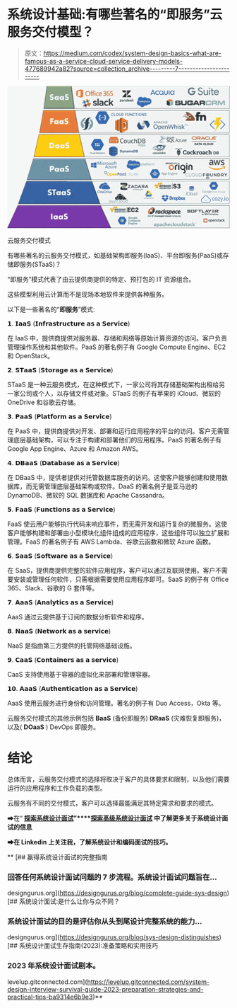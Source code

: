 # 系统设计基础:有哪些著名的“即服务”云服务交付模型？

> 原文：<https://medium.com/codex/system-design-basics-what-are-famous-as-a-service-cloud-service-delivery-models-477689942a82?source=collection_archive---------7----------------------->

![](img/a7487b01018eacfb69f4d412b9b66b3d.png)

云服务交付模式

有哪些著名的云服务交付模式，如基础架构即服务(IaaS)、平台即服务(PaaS)或存储即服务(STaaS)？

“即服务”模式代表了由云提供商提供的特定、预打包的 IT 资源组合。

这些模型利用云计算而不是现场本地软件来提供各种服务。

以下是一些著名的“**即服务**”模式:

𝟭. 𝗜𝗮𝗮𝗦 (𝗜𝗻𝗳𝗿𝗮𝘀𝘁𝗿𝘂𝗰𝘁𝘂𝗿𝗲 𝗮𝘀 𝗮 𝗦𝗲𝗿𝘃𝗶𝗰𝗲)

在 IaaS 中，提供商提供对服务器、存储和网络等原始计算资源的访问。客户负责管理操作系统和其他软件。PaaS 的著名例子有 Google Compute Engine、EC2 和 OpenStack。

𝟮. 𝗦𝗧𝗮𝗮𝗦 (𝗦𝘁𝗼𝗿𝗮𝗴𝗲 𝗮𝘀 𝗮 𝗦𝗲𝗿𝘃𝗶𝗰𝗲)

STaaS 是一种云服务模式，在这种模式下，一家公司将其存储基础架构出租给另一家公司或个人，以存储文件或对象。STaaS 的例子有苹果的 iCloud、微软的 OneDrive 和谷歌云存储。

𝟯. 𝗣𝗮𝗮𝗦 (𝗣𝗹𝗮𝘁𝗳𝗼𝗿𝗺 𝗮𝘀 𝗮 𝗦𝗲𝗿𝘃𝗶𝗰𝗲)

在 PaaS 中，提供商提供对开发、部署和运行应用程序的平台的访问。客户无需管理底层基础架构，可以专注于构建和部署他们的应用程序。PaaS 的著名例子有 Google App Engine、Azure 和 Amazon AWS。

𝟰. 𝗗𝗕𝗮𝗮𝗦 (𝗗𝗮𝘁𝗮𝗯𝗮𝘀𝗲 𝗮𝘀 𝗮 𝗦𝗲𝗿𝘃𝗶𝗰𝗲)

在 DBaaS 中，提供者提供对托管数据库服务的访问。这使客户能够创建和使用数据库，而无需管理底层基础架构或软件。DaaS 的著名例子是亚马逊的 DynamoDB、微软的 SQL 数据库和 Apache Cassandra。

𝟱. 𝗙𝗮𝗮𝗦 (𝗙𝘂𝗻𝗰𝘁𝗶𝗼𝗻𝘀 𝗮𝘀 𝗮 𝗦𝗲𝗿𝘃𝗶𝗰𝗲)

FaaS 使云用户能够执行代码来响应事件，而无需开发和运行复杂的微服务。这使客户能够构建和部署由小型模块化组件组成的应用程序，这些组件可以独立扩展和管理。FaaS 的著名例子有 AWS Lambda、谷歌云函数和微软 Azure 函数。

𝟲. 𝗦𝗮𝗮𝗦 (𝗦𝗼𝗳𝘁𝘄𝗮𝗿𝗲 𝗮𝘀 𝗮 𝗦𝗲𝗿𝘃𝗶𝗰𝗲)

在 SaaS，提供商提供完整的软件应用程序，客户可以通过互联网使用。客户不需要安装或管理任何软件，只需根据需要使用应用程序即可。SaaS 的例子有 Office 365、Slack、谷歌的 G 套件等。

𝟳. 𝗔𝗮𝗮𝗦 (𝗔𝗻𝗮𝗹𝘆𝘁𝗶𝗰𝘀 𝗮𝘀 𝗮 𝗦𝗲𝗿𝘃𝗶𝗰𝗲)

AaaS 通过云提供基于订阅的数据分析软件和程序。

𝟴. 𝗡𝗮𝗮𝗦 (𝗡𝗲𝘁𝘄𝗼𝗿𝗸 𝗮𝘀 𝗮 𝘀𝗲𝗿𝘃𝗶𝗰𝗲)

NaaS 是指由第三方提供的托管网络基础设施。

𝟵. 𝗖𝗮𝗮𝗦 (𝗖𝗼𝗻𝘁𝗮𝗶𝗻𝗲𝗿𝘀 𝗮𝘀 𝗮 𝘀𝗲𝗿𝘃𝗶𝗰𝗲)

CaaS 支持使用基于容器的虚拟化来部署和管理容器。

𝟭𝟬. 𝗔𝗮𝗮𝗦 (𝗔𝘂𝘁𝗵𝗲𝗻𝘁𝗶𝗰𝗮𝘁𝗶𝗼𝗻 𝗮𝘀 𝗮 𝗦𝗲𝗿𝘃𝗶𝗰𝗲)

AaaS 使用云服务进行身份和访问管理。著名的例子有 Duo Access，Okta 等。

云服务交付模式的其他示例包括 **BaaS** (备份即服务) **DRaaS** (灾难恢复即服务)，以及( **DOaaS** ) DevOps 即服务。

# 结论

总体而言，云服务交付模式的选择将取决于客户的具体要求和限制，以及他们需要运行的应用程序和工作负载的类型。

云服务有不同的交付模式，客户可以选择最能满足其特定需求和要求的模式。

➡在“ [**探索系统设计面试**](https://www.designgurus.io/course/grokking-the-system-design-interview)**”****[**探索高级系统设计面试**](https://www.designgurus.io/course/grokking-the-advanced-system-design-interview) 中了解更多关于系统设计面试的信息**

**➡在 Linkedin 上关注我，了解系统设计和编码面试的技巧。**

**[](https://designgurus.org/blog/complete-guide-sys-design) [## 赢得系统设计面试的完整指南

### 回答任何系统设计面试问题的 7 步流程。系统设计面试问题旨在…

designgurus.org](https://designgurus.org/blog/complete-guide-sys-design) [](https://designgurus.org/blog/sys-design-distinguishes) [## 系统设计面试:是什么让你与众不同？

### 系统设计面试的目的是评估你从头到尾设计完整系统的能力…

designgurus.org](https://designgurus.org/blog/sys-design-distinguishes) [](https://levelup.gitconnected.com/system-design-interview-survival-guide-2023-preparation-strategies-and-practical-tips-ba9314e6b9e3) [## 系统设计面试生存指南(2023):准备策略和实用技巧

### 2023 年系统设计面试剧本。

levelup.gitconnected.com](https://levelup.gitconnected.com/system-design-interview-survival-guide-2023-preparation-strategies-and-practical-tips-ba9314e6b9e3)**